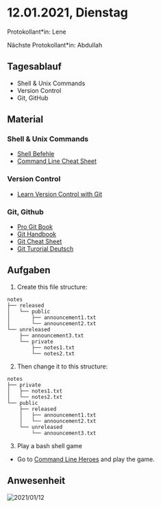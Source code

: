 # 12.01.2021, Dienstag

Protokollant\*in: Lene

Nächste Protokollant\*in: Abdullah

## Tagesablauf

- Shell & Unix Commands
- Version Control
- Git, GitHub

## Material

### Shell & Unix Commands

- [Shell Befehle](https://www.shellbefehle.de/befehle/)
- [Command Line Cheat Sheet](https://www.git-tower.com/blog/media/pages/posts/command-line-cheat-sheet/1073300074-1610436652/command-line-cheat-sheet-large01.png)

### Version Control

- [Learn Version Control with Git](https://www.git-tower.com/learn/git/ebook/en/desktop-gui/basics/what-is-version-control/#start)

### Git, Github

- [Pro Git Book](https://git-scm.com/book/en/v2)
- [Git Handbook](https://guides.github.com/introduction/git-handbook/)
- [Git Cheat Sheet](https://github.github.com/training-kit/downloads/de/github-git-cheat-sheet/)
- [Git Turorial Deutsch](https://www.youtube.com/watch?v=9IINVQ5wx0c)

## Aufgaben

1. Create this file structure:

```
notes
├── released
│   └── public
│       ├── announcement1.txt
│       └── announcement2.txt
└── unreleased
    ├── announcement3.txt
    └── private
        ├── notes1.txt
        └── notes2.txt
```

2. Then change it to this structure:

```
notes
├── private
│   ├── notes1.txt
│   └── notes2.txt
└── public
    ├── released
    │   ├── announcement1.txt
    │   └── announcement2.txt
    └── unreleased
        └── announcement3.txt
```

3. Play a bash shell game

- Go to [Command Line Heroes](https://www.redhat.com/en/command-line-heroes/bash/index.html)
  and play the game.

## Anwesenheit

![2021/01/12](../images/2021-01-12.png)
